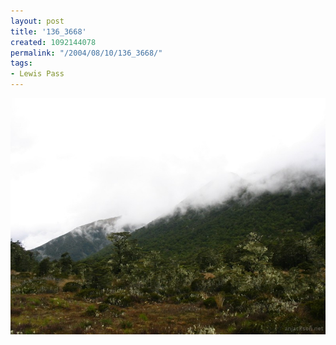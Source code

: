 ```yaml
---
layout: post
title: '136_3668'
created: 1092144078
permalink: "/2004/08/10/136_3668/"
tags:
- Lewis Pass
---
```


<img src="/image/images/136_3668-1249.jpg"/>

